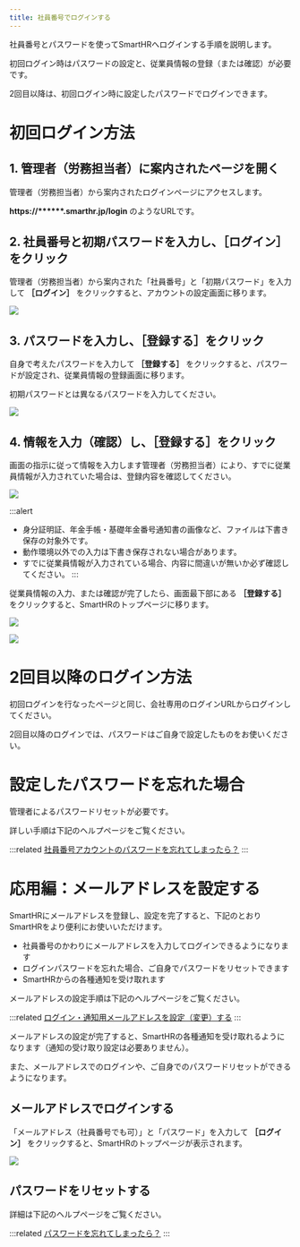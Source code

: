 ```yaml
---
title: 社員番号でログインする
---
```

社員番号とパスワードを使ってSmartHRへログインする手順を説明します。

初回ログイン時はパスワードの設定と、従業員情報の登録（または確認）が必要です。

2回目以降は、初回ログイン時に設定したパスワードでログインできます。

# 初回ログイン方法

## 1\. 管理者（労務担当者）に案内されたページを開く

管理者（労務担当者）から案内されたログインページにアクセスします。

**https://\*\*\*\*\*\*.smarthr.jp/login** のようなURLです。

## 2\. 社員番号と初期パスワードを入力し、［ログイン］をクリック

管理者（労務担当者）から案内された「社員番号」と「初期パスワード」を入力して **［ログイン］** をクリックすると、アカウントの設定画面に移ります。

![](./00_SmartHR______.png)

## 3\. パスワードを入力し、［登録する］をクリック

自身で考えたパスワードを入力して **［登録する］** をクリックすると、パスワードが設定され、従業員情報の登録画面に移ります。

初期パスワードとは異なるパスワードを入力してください。

![](./00____________SmartHR____________.png)

## 4\. 情報を入力（確認）し、［登録する］をクリック

画面の指示に従って情報を入力します管理者（労務担当者）により、すでに従業員情報が入力されていた場合は、登録内容を確認してください。

![](./01____________SmartHR____________.png)

:::alert
- 身分証明証、年金手帳・基礎年金番号通知書の画像など、ファイルは下書き保存の対象外です。
- 動作環境以外での入力は下書き保存されない場合があります。
- すでに従業員情報が入力されている場合、内容に間違いが無いか必ず確認してください。
:::

従業員情報の入力、または確認が完了したら、画面最下部にある **［登録する］** をクリックすると、SmartHRのトップページに移ります。

![](./02____________SmartHR____________.png)

![](./__________________SmartHR____________.png)

# 2回目以降のログイン方法

初回ログインを行なったページと同じ、会社専用のログインURLからログインしてください。

2回目以降のログインでは、パスワードはご自身で設定したものをお使いください。

# 設定したパスワードを忘れた場合

管理者によるパスワードリセットが必要です。

詳しい手順は下記のヘルプページをご覧ください。

:::related
[社員番号アカウントのパスワードを忘れてしまったら？](https://knowledge.smarthr.jp/hc/ja/articles/360026104374)
:::

# 応用編：メールアドレスを設定する

SmartHRにメールアドレスを登録し、設定を完了すると、下記のとおりSmartHRをより便利にお使いいただけます。

- 社員番号のかわりにメールアドレスを入力してログインできるようになります
- ログインパスワードを忘れた場合、ご自身でパスワードをリセットできます
- SmartHRからの各種通知を受け取れます

メールアドレスの設定手順は下記のヘルプページをご覧ください。

:::related
[ログイン・通知用メールアドレスを設定（変更）する](https://knowledge.smarthr.jp/hc/ja/articles/360026263093)
:::

メールアドレスの設定が完了すると、SmartHRの各種通知を受け取れるようになります（通知の受け取り設定は必要ありません）。

また、メールアドレスでのログインや、ご自身でのパスワードリセットができるようになります。

## メールアドレスでログインする

「メールアドレス（社員番号でも可）」と「パスワード」を入力して **［ログイン］** をクリックすると、SmartHRのトップページが表示されます。

![](./01_SmartHR______.png)

## パスワードをリセットする

詳細は下記のヘルプページをご覧ください。

:::related
[パスワードを忘れてしまったら？](https://knowledge.smarthr.jp/hc/ja/articles/360026265593)
:::
